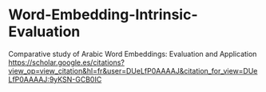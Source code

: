 # Word-Embedding-Intrinsic-Evaluation
Comparative study of Arabic Word Embeddings: Evaluation and Application
https://scholar.google.es/citations?view_op=view_citation&hl=fr&user=DUeLfP0AAAAJ&citation_for_view=DUeLfP0AAAAJ:9yKSN-GCB0IC
